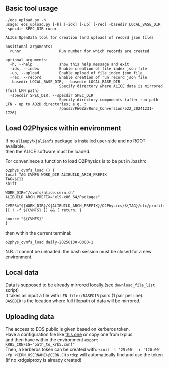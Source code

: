 ## Basic tool usage

```
./eos_upload.py -h
usage: eos_upload.py [-h] [-idx] [-up] [-rec] -basedir LOCAL_BASE_DIR -specdir SPEC_DIR runnr

ALICE OpenData tool for creation (and upload) of record json files

positional arguments:
  runnr                 Run number for which records are created

optional arguments:
  -h, --help            show this help message and exit
  -idx, --index         Enable creation of file index json file
  -up, --upload         Enable upload of file index json file
  -rec, --record        Enable creation of run record json file
  -basedir LOCAL_BASE_DIR, --basedir LOCAL_BASE_DIR
                        Specify directory where ALICE data is mirrored (full LFN path)
  -specdir SPEC_DIR, --specdir SPEC_DIR
                        Specify directory components (after run path LFN - up to AO2D directories; e.g. :
                        /pass3/PWGZZ/Run3_Conversion/522_20241231-1726)
```

## Load O2Physics within environment

If no `alienpy`/`xjalienfs` package is installed user-side and no ROOT available,   
then the ALICE software must be loaded.   

For conveninece a function to load O2Physics is to be put in .bashrc   
```
o2phys_cvmfs_load () {
local TAG CVMFS WORK_DIR ALIBUILD_ARCH_PREFIX
TAG=${1}
shift

WORK_DIR="/cvmfs/alice.cern.ch"
ALIBUILD_ARCH_PREFIX="el9-x86_64/Packages"

CVMFS="${WORK_DIR}/${ALIBUILD_ARCH_PREFIX}/O2Physics/${TAG}/etc/profile.d/init.sh"
[[ ! -f ${CVMFS} ]] && { return; }

source "${CVMFS}"
}
```

then within the current terminal:   
```
o2phys_cvmfs_load daily-20250130-0000-1
```

N.B. it cannot be unloaded! the bash session must be closed for a new environment.


## Local data

Data is supposed to be already mirrored locally.(see `download_file_list` script)   
It takes as input a file with `LFN file:/BASEDIR` pairs (1 pair per line).   
`BASEDIR` is the location where full filepath of data will be mirrored.   

## Uploading data

The access to EOS public is given based on kerberos token.   
Have a configuration file like [this one](https://github.com/adriansev/bin-scripts/blob/master/env/krb5.conf) or copy one from lxplus   
and then have within the environment `export KRB5_CONFIG="path_to_krb5.conf"`   
Then, a kerberos token can be created with: `kinit -l '25:00' -r '120:00' -fp <CERN_USERNAME>@CERN.CH`
`xrdcp` will automatically find and use the token (if no xrdgsiproxy is already created)   



